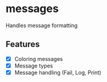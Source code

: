# messages

Handles message formatting

## Features
- [x] Coloring messages
- [x] Message types
- [x] Message handling (Fail, Log, Print)